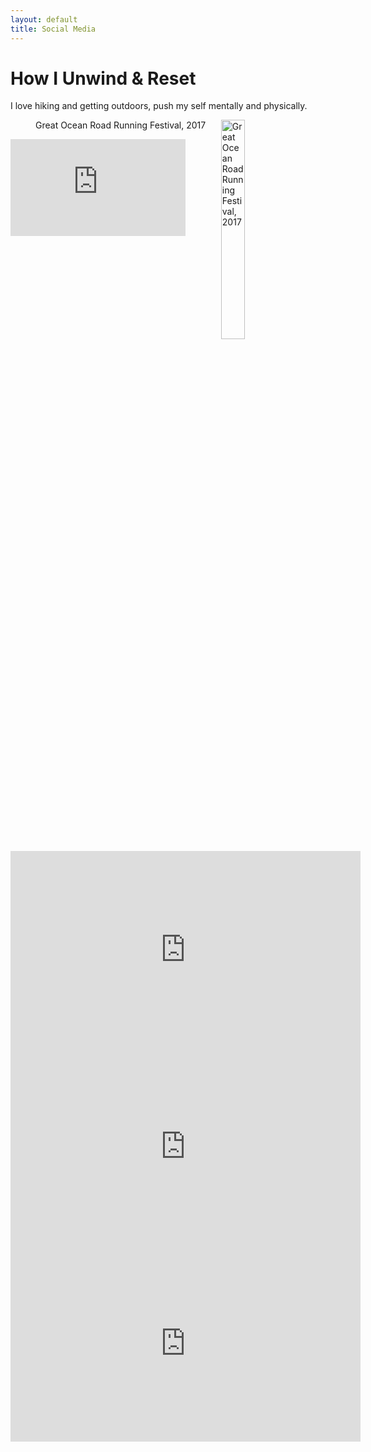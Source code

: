 ```yaml
---
layout: default
title: Social Media
---
```

<!--
<div id="connect">
  <h1 class="pageTitle">Let's Connect</h1>
  <div class="contactContent">
    <p class="intro">You are here because we have mutual interests and goals, let's connect and stay in touch.</p>
   
  </div>
  <dl>
  <dl {display: grid; grid-template-columns: max-content auto;}>
  <dt>Linkedin: <a href="https://www.linkedin.com/in/ganaka-chandrakumara/" target="_blank"> linkedin/ganaka-chandrakumara/</a> </dt>
  <dt>Email: <a href="mailto:{{ganaka.c@gmail.com}}" target="_blank"> ganaka.c@gmail.com </a> </dt>
  <dt>Medium: <a href="https://medium.com/@ganaka.c" target="_blank"> medium.com/@ganaka.c </a> </dt>
  <dt>Youtube: <a href="https://www.youtube.com/@ganaka.c" target="_blank"> youtube.com/@ganaka.c </a> </dt>
  </dl>
</div>
-->
<div class="post">
  <h1 class="pageTitle">How I Unwind & Reset</h1>
  <div>
    <div class="contactContent">
	<p class="intro">I love hiking and getting outdoors, push my self mentally and physically.</p>
    </div>
    <figure>
	<img src="{{ '/assets/img/Ganaka_Run.png' | relative_url }}" alt="Great Ocean Road Running Festival, 2017" style="height: 30%; width:30%;" align="right">
	<figcaption>Great Ocean Road Running Festival, 2017</figcaption>
    </figure>
  </div>	
</div>

<!-- Youtube: <a href="https://www.youtube.com/@ganaka.c" target="_blank"> youtube.com/@ganaka.c </a> -->

<iframe width="280" height="155" src="https://www.youtube.com/embed/T8oxq5_zj9Q?si=GaG5Iad7EfjV1WE6" title="YouTube video player" frameborder="0" allow="accelerometer; autoplay; clipboard-write; encrypted-media; gyroscope; picture-in-picture; web-share" referrerpolicy="strict-origin-when-cross-origin" allowfullscreen></iframe>

<iframe width="560" height="315" src="https://www.youtube.com/embed/NS50Yn0QFeM?si=Zr-ThIezeWHxwIBj" title="YouTube video player" frameborder="0" allow="accelerometer; autoplay; clipboard-write; encrypted-media; gyroscope; picture-in-picture; web-share" referrerpolicy="strict-origin-when-cross-origin" allowfullscreen></iframe>

<iframe width="560" height="315" src="https://www.youtube.com/embed/v48ZrEVXahs?si=i9IbIQ0VyYxeFsfs" title="YouTube video player" frameborder="0" allow="accelerometer; autoplay; clipboard-write; encrypted-media; gyroscope; picture-in-picture; web-share" referrerpolicy="strict-origin-when-cross-origin" allowfullscreen></iframe>

<iframe width="560" height="315" src="https://www.youtube.com/embed/NyYsnN3ibf4?si=MSgQFqqc4-Y6XCzw" title="YouTube video player" frameborder="0" allow="accelerometer; autoplay; clipboard-write; encrypted-media; gyroscope; picture-in-picture; web-share" referrerpolicy="strict-origin-when-cross-origin" allowfullscreen></iframe>

<!-- <a href="https://youtu.be/T8oxq5_zj9Q" target="_blank"> Paragliding in New Zealand </a> -->
